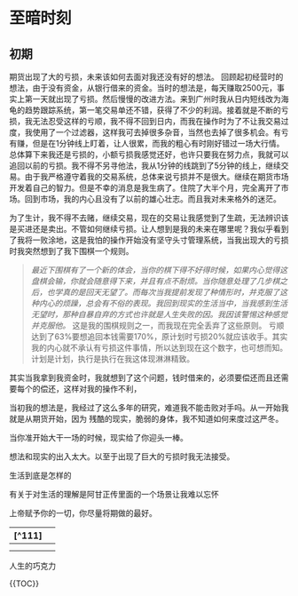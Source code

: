 # 至暗时刻
## 初期
期货出现了大的亏损，未来该如何去面对我还没有好的想法。
回顾起初经营时的想法，由于没有资金，从银行借来的资金。当时的想法是，每天赚取2500元，事实上第一天就出现了亏损。然后慢慢的改进方法。来到广州时我从日内短线改为海龟的趋势跟踪系统，第一笔交易单还不错，获得了不少的利润。接着就是不断的亏损，我无法忍受这样的亏顺，我不得不回到日内，而我在操作时为了不让我交易过度，我使用了一个过滤器，这样我可去掉很多杂音，当然也去掉了很多机会。有亏有赚，但是在1分钟线上盯着，让人很累，而我的粗心有时刚好错过一场大行情。总体算下来我还是亏损的，小额亏损我感觉还好，也许只要我在努力点，我就可以追回以前的亏损。我不得不另寻他法，我从1分钟的线跳到了5分钟的线上，继续交易。由于我严格遵守着我的交易系统，总体来说亏损并不是很大。继续在期货市场开发着自己的智力。但是不幸的消息是我生病了。住院了大半个月，完全离开了市场。回到市场，我的内心且没有了以前的雄心壮志。而且我对未来格外的迷茫。

为了生计，我不得不去赌，继续交易，现在的交易让我感觉到了生疏，无法辨识该是买进还是卖出。不管如何继续亏损。让人想到是我的未来在哪里呢？我似乎看到了我将一败涂地，这是我怕的操作开始没有坚守头寸管理系统，当我出现大的亏损时我突然想到了我下围棋一个规则。
> *最近下围棋有了一个新的体会，当你的棋下得不好得时候，如果内心觉得这盘棋会输，你就会随意得下来，并且有点不耐烦。当你随意处理了几步棋之后，也学真的是回天无望了。而每次当我提前发现了种情形时，并克服了这种内心的烦躁，总会有不俗的表现。我回到现实的生活当中，当我感到生活无望时，那种自暴自弃的方式也许就是人生失败的因。我因该警惕这种感觉并克服他。*
这是我的围棋规则之一，而我现在完全丢弃了这些原则。
亏顺达到了63%要想追回本钱需要170%，原计划时亏损20%就应该收手。其实我的内心就不承认有亏损这件事情，所以达到现在这个数字，也可想而知。计划是计划，执行是执行在我这体现淋淋精致。

其实当我拿到我资金时，我就想到了这个问题，钱时借来的，必须要偿还而且还需要每个的偿还，这样对我的操作不利，


当初我的想法是，我经过了这么多年的研究，难道我不能击败对手吗。从一开始我就是从期货开始，因为
残酷的现实，脆弱的身体，我不知道如何来度过这严冬。

当你准开始大干一场的时候，现实给了你迎头一棒。

想法和现实的出入太大。以至于出现了巨大的亏损时我无法接受。

生活到底是怎样的

有关于对生活的理解是阿甘正传里面的一个场景让我难以忘怀

上帝赋予你的一切，你尽量将期做的最好。

| [^111] |  |
|:--|:--|
|  |  |
|  |  |

人生的巧克力

{{TOC}}